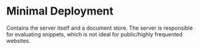 # Minimal Deployment

Contains the server itself and a document store.
The server is responsible for evaluating snippets, which is not
ideal for public/highly frequented websites.